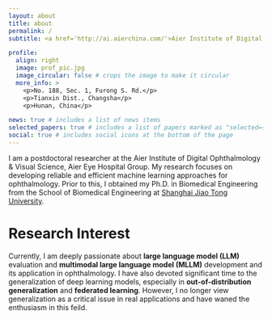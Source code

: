 ```yaml
---
layout: about
title: about
permalink: /
subtitle: <a href='http://ai.aierchina.com/'>Aier Institute of Digital Ophthalmology & Visual Science</a>, Changsha, Hunan

profile:
  align: right
  image: prof_pic.jpg
  image_circular: false # crops the image to make it circular
  more_info: >
    <p>No. 188, Sec. 1, Furong S. Rd.</p>
    <p>Tianxin Dist., Changsha</p>
    <p>Hunan, China</p>

news: true # includes a list of news items
selected_papers: true # includes a list of papers marked as "selected={true}"
social: true # includes social icons at the bottom of the page
---
```


I am a postdoctoral researcher at the Aier Institute of Digital Ophthalmology & Visual Science, Aier Eye Hospital Group. My research focuses on developing reliable and efficient machine learning approaches for ophthalmology. Prior to this, I obtained my Ph.D. in Biomedical Engineering from the School of Biomedical Engineering at <a href="https://www.sjtu.edu.cn/">Shanghai Jiao Tong University</a>.

# Research Interest #

Currently, I am deeply passionate about **large language model (LLM)** evaluation and **multimodal large language model (MLLM)** development and its application in ophthalmology. I have also devoted significant time to the generalization of deep learning models, especially in **out-of-distribution generalization** and **federated learning**. However, I no longer view generalization as a critical issue in real applications and have waned the enthusiasm in this feild.

<!-- Write your biography here. Tell the world about yourself. Link to your favorite [subreddit](http://reddit.com). You can put a picture in, too. The code is already in, just name your picture `prof_pic.jpg` and put it in the `img/` folder.

Put your address / P.O. box / other info right below your picture. You can also disable any of these elements by editing `profile` property of the YAML header of your `_pages/about.md`. Edit `_bibliography/papers.bib` and Jekyll will render your [publications page](/al-folio/publications/) automatically.

Link to your social media connections, too. This theme is set up to use [Font Awesome icons](https://fontawesome.com/) and [Academicons](https://jpswalsh.github.io/academicons/), like the ones below. Add your Facebook, Twitter, LinkedIn, Google Scholar, or just disable all of them. -->
